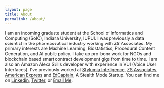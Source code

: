 ```yaml
---
layout: page
title: About
permalink: /about/
---
```

I am an incoming graduate student at the School of Informatics and Computing (SoIC), Indiana University, IUPUI. I was previously a data scientist in the pharmaceutical industry working with ZS Associates. My primary interests are Machine Learning, Biostatistics, Procedural Content Generation, and AI public policy. I take up pro-bono work for NGOs and blockchain based smart contract development gigs from time to time.
I am also an Amazon Alexa Skills developer with experience in VUI (Voice User Interfaces). 
I've previously worked at [Stylumia Intelligence](https://www.stylumia.ai/), [ZS Associates](https://www.zs.com/), [American Express](https://www.americanexpress.com/in/) and [EdCaptain](https://edcaptain.com/), A Stealth Mode Startup.
You can find me on [Linkedin](https://www.linkedin.com/in/sakshamio/), [Twitter](https://twitter.com/sakshami_o), or [Email Me](mailto:gupta.saksham98@gmail.com).
